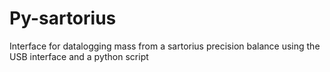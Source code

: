 # Py-sartorius
Interface for datalogging mass from a sartorius precision balance using the USB interface and a python script

